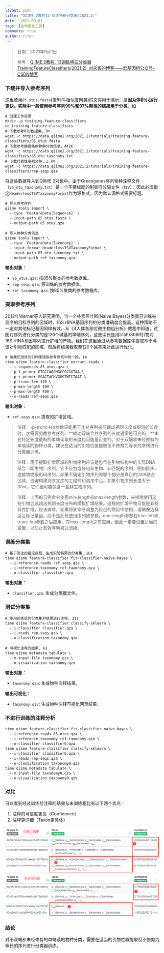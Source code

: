 ```yaml
---
layout: post
title: "QIIME 2教程13-训练特征分类器(2021.2)"
date:  2021-09-01
tags: [生物信息工具]
comments: true
author: YiYan
---
```


> 日期：2021年9月1日
>
> 参考：[QIIME 2教程. 13训练特征分类器TrainingFeatureClassifiers(2021.2)_刘永鑫的博客——宏基因组公众号-CSDN博客](https://blog.csdn.net/woodcorpse/article/details/115327999)

### 下载并导入参考序列

这里使用`85_otus.fasta`(按85%相似度聚类)的文件用于演示，是**因为体积小运行更快。实际中一般使用参考序列99%和97%聚类的结果用于分类**。如

```shell
# 创建工作目录
mkdir -p training-feature-classifiers
cd training-feature-classifiers
# 下载参考OTU数据集，7M
wget -c https://data.qiime2.org/2021.2/tutorials/training-feature-classifiers/85_otus.fasta
# 下载参考数据集的物种分类信息，442K
wget -c https://data.qiime2.org/2021.2/tutorials/training-feature-classifiers/85_otu_taxonomy.txt
# 下载代表性序列文件，1.7M
wget -c https://data.qiime2.org/2021.2/tutorials/training-feature-classifiers/rep-seqs.qza
```

将这些数据导入到QIIME 2对象中。由于Greengenes序列物种注释文件（`85_otu_Taxonomy.txt`）是一个不带标题的制表符分隔文件（tsv），因此必须指定`HeaderlessTSVTaxonomyFormat`作为源格式，因为默认源格式需要标题。

```shell
# 导入参考序列
qiime tools import \
  --type 'FeatureData[Sequence]' \
  --input-path 85_otus.fasta \
  --output-path 85_otus.qza
 
# 导入物种分类信息
qiime tools import \
  --type 'FeatureData[Taxonomy]' \
  --input-format HeaderlessTSVTaxonomyFormat \
  --input-path 85_otu_taxonomy.txt \
  --output-path ref-taxonomy.qza
```

**输出对象**：

- `85_otus.qza`: 按85%聚类的参考数据库。
- `rep-seqs.qza`: 预训练的参考数据库。
- `ref-taxonomy.qza`: 按85%聚类的参考数据库。

### 提取参考序列

2012年Werner等人研究表明，当一个朴素贝叶斯(Naive Bayes)分类器只训练被测序的目标序列的区域时，16S rRNA基因序列的分类准确度会提高。这种策略不一定对其他标记基因同样有效。从《4人体各部位微生物组分析》教程中知道，试图对序列进行分类的是120个碱基的单端序列，这些读长是用515F/806R引物对16S rRNA基因序列进行扩增的产物。我们在这里通过从参考数据库中提取基于与该对引物匹配的区域，然后将结果截取至120个碱基来对此进行优化。

```shell
# 按我们测序的引物来提取参考序列中的一段，1m
time qiime feature-classifier extract-reads \
  --i-sequences 85_otus.qza \
  --p-f-primer GTGCCAGCMGCCGCGGTAA \
  --p-r-primer GGACTACHVGGGTWTCTAAT \
  --p-trunc-len 120 \
  --p-min-length 100 \
  --p-max-length 400 \
  --o-reads ref-seqs.qza
```

**输出对象**：

- `ref-seqs.qza`: 提取的扩增区域。

> 注释：-p-trunc-len参数只能用于比对序列被剪裁成相同长度或更短的长度时，才需要剪裁参考序列。**成功双端合并序列的长度通常是可变的。**未在特定长度截断的单端读取的长度也可能是可变的。对于双端和未经修剪的单端读的物种分类，建议在适当的引物位置提取但不修剪为等长的序列进行分类器训练。
>
> 注释：用于提取扩增区域的引物序列应该是包含在引物结构中的实际DNA结合（即生物）序列。它不应包含任何非生物、非匹配的序列，例如接头、连接物或条形码序列。如果不确定引物序列的哪个部分是真正的DNA结合区域，咨询构建测序文库的工程师和测序中心。如果引物序列长度大于30nt，它们很可能包含一些非生物序列。
>
> 注释：上面的示例命令使用min-length和max-length参数，来排除使用这些引物远远超出预期长度分布的模拟扩增结果。这样的扩增产物可能是非特异性扩增，应该排除。如果将此命令调整为自己的项目中使用，请确保选择适合标记基因，而不是此处使用序列或参数。min-length参数在trim-left和trunc-len参数之后应用，在max-length之前应用，因此一定要设置适当的设置，以防止有效序列被过滤掉。

### 训练分类集

```shell
# 基于筛选的指定区段，生成实验特异的分类集，18s
time qiime feature-classifier fit-classifier-naive-bayes \
  --i-reference-reads ref-seqs.qza \
  --i-reference-taxonomy ref-taxonomy.qza \
  --o-classifier classifier.qza
```

**输出对象**：

- `classifier.qza`: 生成分类器文件。

### 测试分类集

```shell
# 使用训练后的分类集对结果进行注释, 21s
time qiime feature-classifier classify-sklearn \
  --i-classifier classifier.qza \
  --i-reads rep-seqs.qza \
  --o-classification taxonomy.qza
 
# 可视化注释的结果, 6s
time qiime metadata tabulate \
  --m-input-file taxonomy.qza \
  --o-visualization taxonomy.qzv
```

**输出对象**：

- `taxonomy.qza`: 生成物种注释结果。

**输出可视化**：

- `taxonomy.qzv`: 生成物种注释可视化网页结果。

### 不进行训练的注释分析

```shell
time qiime feature-classifier fit-classifier-naive-bayes \
  --i-reference-reads 85_otus.qza \
  --i-reference-taxonomy ref-taxonomy.qza \
  --o-classifier classifier0.qza
time qiime feature-classifier classify-sklearn \
  --i-classifier classifier0.qza \
  --i-reads rep-seqs.qza \
  --o-classification taxonomy0.qza
time qiime metadata tabulate \
  --m-input-file taxonomy0.qza \
  --o-visualization taxonomy0.qzv
```

### 对比

可以看到经过训练后注释的结果与未训练相比有以下两个优点：

1. 注释的可信度更高（Confidence）
2. 注释更详细（Taxon更具体）

<img src="https://raw.githubusercontent.com/zhangzl96/zhangzl96.github.io/master/images/qiime2-note/taxonomy_after_tarining.png" alt="训练后注释结果" style="zoom: 67%;" />

<img src="https://raw.githubusercontent.com/zhangzl96/zhangzl96.github.io/master/images/qiime2-note/taxonomy_before_tarining.png" alt="未训练注释结果" style="zoom: 67%;" />

### 结论

对于双端和未经修剪的单端读的物种分类，需要在适当的引物位置提取但不修剪为等长的序列进行分类器训练。